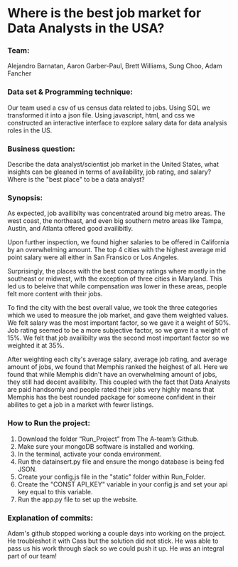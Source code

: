# Where is the best job market for Data Analysts in the USA?

### Team: 
Alejandro Barnatan, Aaron Garber-Paul, Brett Williams, Sung Choo, Adam Fancher

### Data set & Programming technique:
Our team used a csv of us census data related to jobs. Using SQL we transformed it into a json file. Using javascript, html, and css we constructed an interactive interface to explore salary data for data analysis roles in the US. 


### Business question: 
Describe the data analyst/scientist job market in the United States, what insights can be gleaned in terms of availability, job rating, and salary? Where is the "best place" to be a data analyst? 

### Synopsis:
As expected, job availibilty was concentrated around big metro areas. The west coast, the northeast, and even big southern metro areas like Tampa, Austin, and Atlanta offered good availibitly. 

Upon further inspection, we found higher salaries to be offered in California by an overwhelming amount. The top 4 cities with the highest average mid point salary were all either in San Fransico or Los Angeles. 

Surprisingly, the places with the best company ratings where mostly in the southeast or midwest, with the exception of three cities in Maryland. This led us to beleive that while compensation was lower in these areas, people felt more content with their jobs.  

To find the city with the best overall value, we took the three categories which we used to measure the job market, and gave them weighted values. We felt salary was the most important factor, so we gave it a weight of 50%. Job rating seemed to be a more subjective factor, so we gave it a weight of 15%. We felt that job availibilty was the second most important factor so we weighted it at 35%. 

After weighting each city's average salary, average job rating, and average amount of jobs, we found that Memphis ranked the heighest of all. Here we found that while Memphis didn't have an overwhelming amount of jobs, they still had decent availibilty. This coupled with the fact that Data Analysts are paid handsomly and people rated their jobs very highly means that Memphis has the best rounded package for someone confident in their abilites to get a job in a market with fewer listings. 

### How to Run the project: 
1.	Download the folder “Run_Project” from The A-team’s Github. 
2.  Make sure your mongoDB software is installed and working. 
3.  In the terminal, activate your conda environment. 
4.	Run the datainsert.py file and ensure the mongo database is being fed JSON.
5.  Create your config.js file in the "static" folder within Run_Folder. 
6.	Create the "CONST API_KEY" variable in your config.js and set your api key equal to this variable. 
7.	Run the app.py file to set up the website.

### Explanation of commits: 
Adam's github stopped working a couple days into working on the project. He troubleshot it with Cass but the solution did not stick. He was able to pass us his work through slack so we could push it up. He was an integral part of our team!
